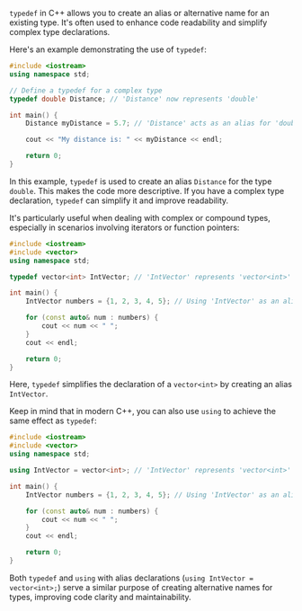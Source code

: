 [//]: # (###Using typedef to Substitute a Variable’s Type)

`typedef` in C++ allows you to create an alias or alternative name for an existing type. It's often used to enhance code readability and simplify complex type declarations.

Here's an example demonstrating the use of `typedef`:

```cpp
#include <iostream>
using namespace std;

// Define a typedef for a complex type
typedef double Distance; // 'Distance' now represents 'double'

int main() {
    Distance myDistance = 5.7; // 'Distance' acts as an alias for 'double'

    cout << "My distance is: " << myDistance << endl;

    return 0;
}
```

In this example, `typedef` is used to create an alias `Distance` for the type `double`. This makes the code more descriptive. If you have a complex type declaration, `typedef` can simplify it and improve readability.

It's particularly useful when dealing with complex or compound types, especially in scenarios involving iterators or function pointers:

```cpp
#include <iostream>
#include <vector>
using namespace std;

typedef vector<int> IntVector; // 'IntVector' represents 'vector<int>'

int main() {
    IntVector numbers = {1, 2, 3, 4, 5}; // Using 'IntVector' as an alias

    for (const auto& num : numbers) {
        cout << num << " ";
    }
    cout << endl;

    return 0;
}
```

Here, `typedef` simplifies the declaration of a `vector<int>` by creating an alias `IntVector`.

Keep in mind that in modern C++, you can also use `using` to achieve the same effect as `typedef`:

```cpp
#include <iostream>
#include <vector>
using namespace std;

using IntVector = vector<int>; // 'IntVector' represents 'vector<int>'

int main() {
    IntVector numbers = {1, 2, 3, 4, 5}; // Using 'IntVector' as an alias

    for (const auto& num : numbers) {
        cout << num << " ";
    }
    cout << endl;

    return 0;
}
```

Both `typedef` and `using` with alias declarations (`using IntVector = vector<int>;`) serve a similar purpose of creating alternative names for types, improving code clarity and maintainability.
